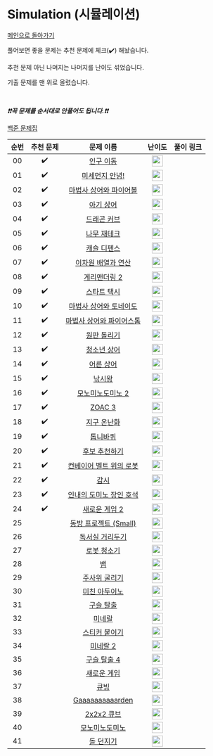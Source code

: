 # Simulation (시뮬레이션)

[메인으로 돌아가기](https://github.com/tony9402/baekjoon)

풀어보면 좋을 문제는 추천 문제에 체크(:heavy_check_mark:) 해놨습니다.

추천 문제 아닌 나머지는 나머지를 난이도 섞었습니다.

기출 문제를 맨 위로 올렸습니다.

<br>

***❗️❗️꼭 문제를 순서대로 안풀어도 됩니다.❗️❗️***

[백준 문제집](https://www.acmicpc.net/workbook/view/6832)

|          순번          |        추천 문제         |        문제 이름         |         난이도          |        풀이 링크         |
| :-----: | :-----: | :-----: | :-----: | :-----: |
| 00 |  :heavy_check_mark:  | <a href="http://boj.kr/16234" target="_blank">인구 이동</a> | <img height="25px" width="25px=" src="https://static.solved.ac/tier_small/11.svg"/> |                      |
| 01 |  :heavy_check_mark:  | <a href="http://boj.kr/17144" target="_blank">미세먼지 안녕!</a> | <img height="25px" width="25px=" src="https://static.solved.ac/tier_small/11.svg"/> |                      |
| 02 |  :heavy_check_mark:  | <a href="http://boj.kr/20056" target="_blank">마법사 상어와 파이어볼</a> | <img height="25px" width="25px=" src="https://static.solved.ac/tier_small/11.svg"/> |                      |
| 03 |  :heavy_check_mark:  | <a href="http://boj.kr/16236" target="_blank">아기 상어</a> | <img height="25px" width="25px=" src="https://static.solved.ac/tier_small/12.svg"/> |                      |
| 04 |  :heavy_check_mark:  | <a href="http://boj.kr/15685" target="_blank">드래곤 커브</a> | <img height="25px" width="25px=" src="https://static.solved.ac/tier_small/12.svg"/> |                      |
| 05 |  :heavy_check_mark:  | <a href="http://boj.kr/16235" target="_blank">나무 재테크</a> | <img height="25px" width="25px=" src="https://static.solved.ac/tier_small/12.svg"/> |                      |
| 06 |  :heavy_check_mark:  | <a href="http://boj.kr/17135" target="_blank">캐슬 디펜스</a> | <img height="25px" width="25px=" src="https://static.solved.ac/tier_small/12.svg"/> |                      |
| 07 |  :heavy_check_mark:  | <a href="http://boj.kr/17140" target="_blank">이차원 배열과 연산</a> | <img height="25px" width="25px=" src="https://static.solved.ac/tier_small/12.svg"/> |                      |
| 08 |  :heavy_check_mark:  | <a href="http://boj.kr/17779" target="_blank">게리맨더링 2</a> | <img height="25px" width="25px=" src="https://static.solved.ac/tier_small/12.svg"/> |                      |
| 09 |  :heavy_check_mark:  | <a href="http://boj.kr/19238" target="_blank">스타트 택시</a> | <img height="25px" width="25px=" src="https://static.solved.ac/tier_small/12.svg"/> |                      |
| 10 |  :heavy_check_mark:  | <a href="http://boj.kr/20057" target="_blank">마법사 상어와 토네이도</a> | <img height="25px" width="25px=" src="https://static.solved.ac/tier_small/12.svg"/> |                      |
| 11 |  :heavy_check_mark:  | <a href="http://boj.kr/20058" target="_blank">마법사 상어와 파이어스톰</a> | <img height="25px" width="25px=" src="https://static.solved.ac/tier_small/12.svg"/> |                      |
| 12 |  :heavy_check_mark:  | <a href="http://boj.kr/17822" target="_blank">원판 돌리기</a> | <img height="25px" width="25px=" src="https://static.solved.ac/tier_small/13.svg"/> |                      |
| 13 |  :heavy_check_mark:  | <a href="http://boj.kr/19236" target="_blank">청소년 상어</a> | <img height="25px" width="25px=" src="https://static.solved.ac/tier_small/13.svg"/> |                      |
| 14 |  :heavy_check_mark:  | <a href="http://boj.kr/19237" target="_blank">어른 상어</a> | <img height="25px" width="25px=" src="https://static.solved.ac/tier_small/13.svg"/> |                      |
| 15 |  :heavy_check_mark:  | <a href="http://boj.kr/17143" target="_blank">낚시왕</a> | <img height="25px" width="25px=" src="https://static.solved.ac/tier_small/14.svg"/> |                      |
| 16 |  :heavy_check_mark:  | <a href="http://boj.kr/20061" target="_blank">모노미노도미노 2</a> | <img height="25px" width="25px=" src="https://static.solved.ac/tier_small/14.svg"/> |                      |
| 17 |  :heavy_check_mark:  | <a href="http://boj.kr/20436" target="_blank">ZOAC 3</a> | <img height="25px" width="25px=" src="https://static.solved.ac/tier_small/7.svg"/> |                      |
| 18 |  :heavy_check_mark:  | <a href="http://boj.kr/5212" target="_blank">지구 온난화</a> | <img height="25px" width="25px=" src="https://static.solved.ac/tier_small/9.svg"/> |                      |
| 19 |  :heavy_check_mark:  | <a href="http://boj.kr/14891" target="_blank">톱니바퀴</a> | <img height="25px" width="25px=" src="https://static.solved.ac/tier_small/10.svg"/> |                      |
| 20 |  :heavy_check_mark:  | <a href="http://boj.kr/1713" target="_blank">후보 추천하기</a> | <img height="25px" width="25px=" src="https://static.solved.ac/tier_small/10.svg"/> |                      |
| 21 |  :heavy_check_mark:  | <a href="http://boj.kr/20055" target="_blank">컨베이어 벨트 위의 로봇</a> | <img height="25px" width="25px=" src="https://static.solved.ac/tier_small/10.svg"/> |                      |
| 22 |  :heavy_check_mark:  | <a href="http://boj.kr/15683" target="_blank">감시</a> | <img height="25px" width="25px=" src="https://static.solved.ac/tier_small/11.svg"/> |                      |
| 23 |  :heavy_check_mark:  | <a href="http://boj.kr/20165" target="_blank">인내의 도미노 장인 호석</a> | <img height="25px" width="25px=" src="https://static.solved.ac/tier_small/11.svg"/> |                      |
| 24 |  :heavy_check_mark:  | <a href="http://boj.kr/17837" target="_blank">새로운 게임 2</a> | <img height="25px" width="25px=" src="https://static.solved.ac/tier_small/14.svg"/> |                      |
| 25 |                      | <a href="http://boj.kr/14594" target="_blank">동방 프로젝트 (Small)</a> | <img height="25px" width="25px=" src="https://static.solved.ac/tier_small/8.svg"/> |                      |
| 26 |                      | <a href="http://boj.kr/20665" target="_blank">독서실 거리두기</a> | <img height="25px" width="25px=" src="https://static.solved.ac/tier_small/10.svg"/> |                      |
| 27 |                      | <a href="http://boj.kr/14503" target="_blank">로봇 청소기</a> | <img height="25px" width="25px=" src="https://static.solved.ac/tier_small/11.svg"/> |                      |
| 28 |                      | <a href="http://boj.kr/3190" target="_blank">뱀</a> | <img height="25px" width="25px=" src="https://static.solved.ac/tier_small/11.svg"/> |                      |
| 29 |                      | <a href="http://boj.kr/14499" target="_blank">주사위 굴리기</a> | <img height="25px" width="25px=" src="https://static.solved.ac/tier_small/11.svg"/> |                      |
| 30 |                      | <a href="http://boj.kr/8972" target="_blank">미친 아두이노</a> | <img height="25px" width="25px=" src="https://static.solved.ac/tier_small/12.svg"/> |                      |
| 31 |                      | <a href="http://boj.kr/13459" target="_blank">구슬 탈출</a> | <img height="25px" width="25px=" src="https://static.solved.ac/tier_small/13.svg"/> |                      |
| 32 |                      | <a href="http://boj.kr/2933" target="_blank">미네랄</a> | <img height="25px" width="25px=" src="https://static.solved.ac/tier_small/13.svg"/> |                      |
| 33 |                      | <a href="http://boj.kr/18808" target="_blank">스티커 붙이기</a> | <img height="25px" width="25px=" src="https://static.solved.ac/tier_small/13.svg"/> |                      |
| 34 |                      | <a href="http://boj.kr/18500" target="_blank">미네랄 2</a> | <img height="25px" width="25px=" src="https://static.solved.ac/tier_small/13.svg"/> |                      |
| 35 |                      | <a href="http://boj.kr/15653" target="_blank">구슬 탈출 4</a> | <img height="25px" width="25px=" src="https://static.solved.ac/tier_small/14.svg"/> |                      |
| 36 |                      | <a href="http://boj.kr/17780" target="_blank">새로운 게임</a> | <img height="25px" width="25px=" src="https://static.solved.ac/tier_small/14.svg"/> |                      |
| 37 |                      | <a href="http://boj.kr/5373" target="_blank">큐빙</a> | <img height="25px" width="25px=" src="https://static.solved.ac/tier_small/15.svg"/> |                      |
| 38 |                      | <a href="http://boj.kr/18809" target="_blank">Gaaaaaaaaaarden</a> | <img height="25px" width="25px=" src="https://static.solved.ac/tier_small/15.svg"/> |                      |
| 39 |                      | <a href="http://boj.kr/16939" target="_blank">2x2x2 큐브</a> | <img height="25px" width="25px=" src="https://static.solved.ac/tier_small/15.svg"/> |                      |
| 40 |                      | <a href="http://boj.kr/19235" target="_blank">모노미노도미노</a> | <img height="25px" width="25px=" src="https://static.solved.ac/tier_small/16.svg"/> |                      |
| 41 |                      | <a href="http://boj.kr/3025" target="_blank">돌 던지기</a> | <img height="25px" width="25px=" src="https://static.solved.ac/tier_small/16.svg"/> |                      |
